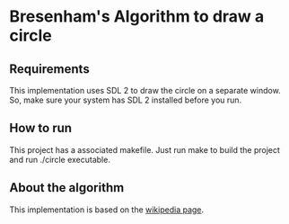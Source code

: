 # Bresenham's Algorithm to draw a circle

## Requirements
This implementation uses SDL 2 to draw the circle on a separate window. So, make sure your system has SDL 2 installed before you run.

## How to run
This project has a associated makefile. Just run make to build the project and run ./circle executable.

## About the algorithm
This implementation is based on the [wikipedia page](https://en.wikipedia.org/wiki/Midpoint_circle_algorithm).
